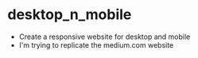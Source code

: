 # desktop_n_mobile
- Create a responsive website for desktop and mobile
- I'm trying to replicate the medium.com website
